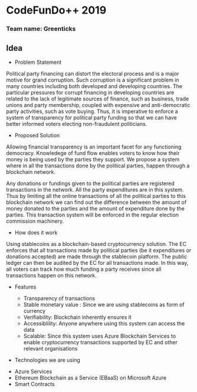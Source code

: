 # CodeFunDo++ 2019

### Team name: Greenticks
## Idea

- Problem Statement

Political party financing can distort the electoral process and is a major motive for grand corruption. Such corruption is a significant problem in many countries including both developed and developing countries.
The particular pressures for corrupt financing in developing countries are related to the lack of legitimate sources of finance, such as business, trade unions and party membership, coupled with expensive and anti-democratic party activities, such as vote buying. Thus, it is imperative to enforce a system of transparency for political party funding so that we can have better informed voters electing non-fraudulent politicians.

- Proposed Solution

Allowing financial transparency is an important facet for any functioning democracy. Knowledege of fund flow enables voters to know how their money is being used by the parties they support. We propose a system where in all the transactions done by the political parties, happen through a blockchain network.

Any donations or fundings given to the political parties are registered transactions in the network. All the party expenditures are in this system. Thus by limiting all the online transactions of all the political parties to this blockchain network we can find out the difference between the amount of money donated to the parties and the amount of expenditure done by the parties. This transaction system will be enforced in the regular election commission machinery.

- How does it work

Using stablecoins as a blockchain-based cryptocurrency solution. The EC enforces that all transactions made by political parties (be it expenditures or donations accepted) are made through the stablecoin platform. The public ledger can then be audited by the EC for all transactions made. In this way, all voters can track how much funding a party receives since all transactions happen on this network.

- Features

    * Transparency of transactions
    * Stable monetary value : Since we are using stablecoins as form of currency
    * Verifiability: Blockchain inherently ensures it
    * Accessiblility: Anyone anywhere using this system can access the data
    * Scalable: Since this system uses Azure Blockchain Services to enable cryptocurrency transactions supported by EC and other relevant organisations


- Technologies we are using
* Azure Services
* Ethereum Blockchain as a Service (EBaaS) on Microsoft Azure
* Smart Contracts
